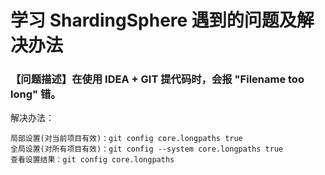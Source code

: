 学习 ShardingSphere 遇到的问题及解决办法
====================================

### 【问题描述】在使用 IDEA + GIT 提代码时，会报 "Filename too long" 错。
解决办法：
```text
局部设置(对当前项目有效)：git config core.longpaths true
全局设置(对所有项目有效)：git config --system core.longpaths true
查看设置结果：git config core.longpaths
```
